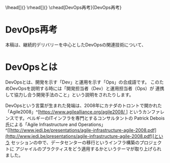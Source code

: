 \lhead[]{}
\rhead[]{}
\chead[DevOps再考]{DevOps再考}

# DevOps再考

本稿は、継続的デリバリーを中心としたDevOpsの関連技術について、

 # DevOpsとは

 DevOpsとは、開発を示す「Dev」と運用を示す「Ops」の合成語です。
 このためDevOpsを説明する時には「開発担当者（Dev）と運用担当者（Ops）が
 連携して協力し合う開発手法のこと」という説明をされたりします。

DevOpsという言葉が生まれた発端は、2008年にカナダのトロントで開かれた
「Agile2008」^[[https://www.agilealliance.org/agile2008/
](https://www.agilealliance.org/agile2008/
)]
というカンファレンスです。ベルギーのITインフラを専門とするコンサルタントの
Patrick Debois氏による「Agile Infrastructure and Operations」^[[http://www.jedi.be/presentations/agile-infrastructure-agile-2008.pdf](http://www.jedi.be/presentations/agile-infrastructure-agile-2008.pdf)]という
セッションの中で、データセンターの移行というインフラ構築のプロジェクトに
アジャイルのプラクティスをどう適用するかというテーマが取り上げられました。


